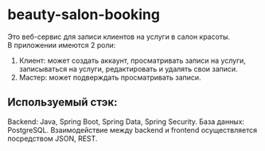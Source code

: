 # beauty-salon-booking

Это веб-сервис для записи клиентов на услуги в салон красоты.  
В приложении имеются 2 роли: 
1) Клиент: может создать аккаунт, просматривать записи на услуги, записываться на услуги, редактировать и удалять свои записи.
2) Мастер: может подверждать просматривать записи.
   
## Используемый стэк:
Backend: Java, Spring Boot, Spring Data, Spring Security.
База данных: PostgreSQL.
Взаимодействие между backend и frontend осуществляется посредством JSON, REST.
